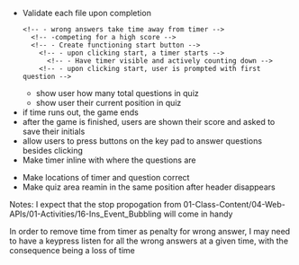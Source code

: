<!-- - Create index.html -->
<!-- - Create style.css -->
<!-- - Create script.js -->

- Validate each file upon completion
    <!-- - Explain the rules to user -->
    <!-- - number of questions -->
      <!-- - wrong answers take time away from timer -->
        <!-- -competing for a high score -->
        <!-- - Create functioning start button -->
          <!-- - upon clicking start, a timer starts -->
            <!-- - Have timer visible and actively counting down -->
          <!-- - upon clicking start, user is prompted with first question -->
  - show user how many total questions in quiz
  - show user their current position in quiz
  <!-- - After answering a question, user is prompted with the next question -->
  <!-- - If users answer is incorrect, they lose time from the timer -->
  <!-- - if all quetions are answered, the game ends -->
- if time runs out, the game ends
- after the game is finished, users are shown their score and asked to save their initials
- allow users to press buttons on the key pad to answer questions besides clicking
  <!-- - Have text in buttons be centered -->
  <!-- - Make answer buttons hidden until user press begin -->
- Make timer inline with where the questions are
<!-- - Make timer not beign until start is clicked -->
- Make locations of timer and question correct
- Make quiz area reamin in the same position after header disappears

Notes: I expect that the stop propogation from 01-Class-Content/04-Web-APIs/01-Activities/16-Ins_Event_Bubbling will come in handy

In order to remove time from timer as penalty for wrong answer, I may need to have a keypress listen for all the wrong answers at a given time, with the consequence being a loss of time
